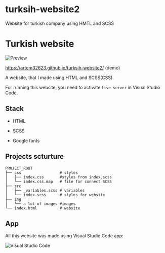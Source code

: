# turksih-website2
Website for turkish company using HMTL and SCSS
# Turkish website
![Preview](https://user-images.githubusercontent.com/97308198/229359307-d5741aa3-459e-42d0-813a-79dce5e5cd71.png)

https://artem32623.github.io/turksih-website2/ (demo)


A website, that I made using HTML and SCSS(CSS). 

For running this website, you need to activate `live-server` in Visual Studio Code. 


## Stack

- HTML
* SCSS
+ Google fonts


## Projects scturture 

```
PROJECT_ROOT
├── css                 # styles
│   ├── index.css       #styles from index.scss
│   └── index.css.map   # file for connect SCSS
├── src
│   ├── _variables.scss # variables
│   └── index.scss      # styles for website
├── img 
│   └── a lot of images #images
└── index.html          # website
```

## App 

All this website was made using Visual Studio Code app: 

![Visual Studio Code](https://user-images.githubusercontent.com/97308198/229360756-b2ad6268-0723-4ade-962a-aff414df49df.png)

